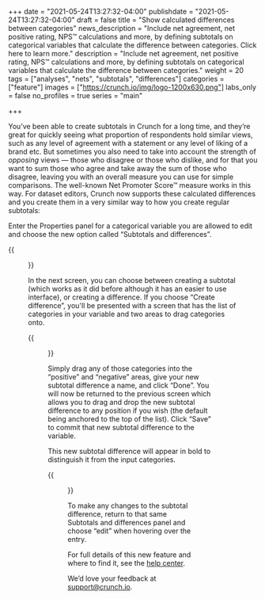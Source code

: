+++
date = "2021-05-24T13:27:32-04:00"
publishdate = "2021-05-24T13:27:32-04:00"
draft = false
title = "Show calculated differences between categories"
news_description = "Include net agreement, net positive rating, NPS™ calculations and more, by defining subtotals on categorical variables that calculate the difference between categories. Click here to learn more."
description = "Include net agreement, net positive rating, NPS™ calculations and more, by defining subtotals on categorical variables that calculate the difference between categories."
weight = 20
tags = ["analyses", "nets", "subtotals", "differences"]
categories = ["feature"]
images = ["https://crunch.io/img/logo-1200x630.png"]
labs_only = false
no_profiles = true
series = "main"

+++

You’ve been able to create subtotals in Crunch for a long time, and they’re great for quickly seeing what proportion of respondents hold similar views, such as any level of agreement with a statement or any level of liking of a brand etc. But sometimes you also need to take into account the strength of *opposing* views — those who disagree or those who dislike, and for that you want to sum those who agree and take away the sum of those who disagree, leaving you with an overall measure you can use for simple comparisons. The well-known Net Promoter Score™ measure works in this way. For dataset editors, Crunch now supports these calculated differences and you create them in a very similar way to how you create regular subtotals:

Enter the Properties panel for a categorical variable you are allowed to edit and choose the new option called “Subtotals and differences”.

{{<figure src="https://crunch.io/dev/features/images/subtotal-differences_01.png" class="img-fluid">}}

In the next screen, you can choose between creating a subtotal (which works as it did before although it has an easier to use interface), or creating a difference. If you choose “Create difference”, you'll be presented with a screen that has the list of categories in your variable and two areas to drag categories onto.

{{<figure src="https://crunch.io/dev/features/images/subtotal-differences_02.png" class="img-fluid">}}

Simply drag any of those categories into the “positive” and “negative” areas, give your new subtotal difference a name, and click “Done”. You will now be returned to the previous screen which allows you to drag and drop the new subtotal difference to any position if you wish (the default being anchored to the top of the list). Click “Save” to commit that new subtotal difference to the variable.

This new subtotal difference will appear in bold to distinguish it from the input categories.

{{<figure src="https://crunch.io/dev/features/images/subtotal-differences_03.png" class="img-fluid">}}

To make any changes to the subtotal difference, return to that same Subtotals and differences panel and choose “edit” when hovering over the entry.

For full details of this new feature and where to find it, see the [help center](https://help.crunch.io/hc/en-us/articles/360059213452-Category-Differences).

We’d love your feedback at [support@crunch.io](mailto:support@crunch.io).
